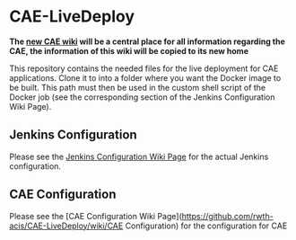 # CAE-LiveDeploy

**The [new CAE wiki](https://github.com/rwth-acis/CAE-Model-Persistence-Service/wiki) will be a central place for all information regarding the CAE, the information of this wiki will be copied to its new home**

This repository contains the needed files for the live deployment for CAE applications. Clone it to into a folder
where you want the Docker image to be built. This path must then be used in the custom shell script of the Docker job (see the corresponding section of the Jenkins Configuration Wiki Page).

Jenkins Configuration
-----------------------
Please see the [Jenkins Configuration Wiki Page](https://github.com/rwth-acis/CAE-LiveDeploy/wiki/Jenkins-Configuration) for the actual Jenkins configuration.
 
CAE Configuration
-----------------------
Please see the [CAE Configuration Wiki Page](https://github.com/rwth-acis/CAE-LiveDeploy/wiki/CAE Configuration) for the configuration for CAE

